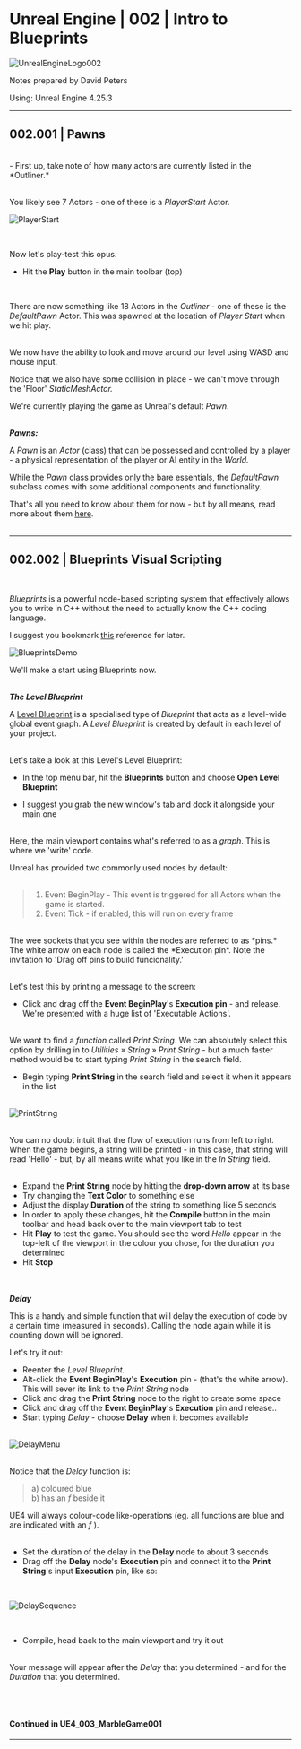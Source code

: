 # Unreal Engine | 002 | Intro to Blueprints

![UnrealEngineLogo002](https://user-images.githubusercontent.com/36719180/90347960-a4e68900-e087-11ea-9349-f5a59105b4d2.png)


Notes prepared by David Peters

Using: Unreal Engine 4.25.3 

---

## 002.001 | Pawns

<br>
- First up, take note of how many actors are currently listed in the *Outliner.*
<br><br>

You likely see 7 Actors - one of these is a *PlayerStart* Actor.  

![PlayerStart](https://user-images.githubusercontent.com/36719180/90562920-1a249c00-e1f7-11ea-8351-6207ee79aa39.png)

<br>

Now let's play-test this opus.

- Hit the **Play** button in the main toolbar (top)
<br>

There are now something like 18 Actors in the *Outliner* - one of these is the *DefaultPawn* Actor.
This was spawned at the location of *Player Start* when we hit play.
<br><br>

We now have the ability to look and move around our level using WASD and mouse input.

Notice that we also have some collision in place - we can't move through the 'Floor' *StaticMeshActor.*

We're currently playing the game as Unreal's default *Pawn*.
<br><br>

***Pawns:***  

A *Pawn* is an *Actor* (class) that can be possessed and controlled by a player - a physical representation of the player or AI entity in the *World.*

While the *Pawn* class provides only the bare essentials, the *DefaultPawn* subclass comes with some additional components and functionality.

That's all you need to know about them for now - but by all means, read more about them [here](https://docs.unrealengine.com/en-US/Gameplay/Framework/Pawn/index.html).
<br><br>

___

## 002.002 | Blueprints Visual Scripting

<br>

_Blueprints_ is a powerful node-based scripting system that effectively allows you to write in C++ without the need to actually know the C++ coding language.

I suggest you bookmark [this](https://docs.unrealengine.com/en-US/Engine/Blueprints/index.html) reference for later.

![BlueprintsDemo](https://user-images.githubusercontent.com/36719180/90563504-0e85a500-e1f8-11ea-9954-cbfe19631143.png)

We'll make a start using Blueprints now.
<br><br>

***The Level Blueprint***

A [Level Blueprint](https://docs.unrealengine.com/en-US/Engine/Blueprints/UserGuide/Types/LevelBlueprint/index.html) is a specialised type of *Blueprint* that acts as a level-wide global event graph. A *Level Blueprint* is created by default in each level of your project.
<br><br>

Let's take a look at this Level's Level Blueprint:

- In the top menu bar, hit the **Blueprints** button and choose **Open Level Blueprint**

- I suggest you grab the new window's tab and dock it alongside your main one 
<br><br>

Here, the main viewport contains what's referred to as a *graph*. This is where we 'write' code.

Unreal has provided two commonly used nodes by default:
<br><br>

>1. Event BeginPlay - This event is triggered for all Actors when the game is started.
>2. Event Tick - if enabled, this will run on every frame

<br>
The wee sockets that you see within the nodes are referred to as *pins.* 
The white arrow on each node is called the *Execution pin*.
Note the invitation to 'Drag off pins to build funcionality.'
<br><br>

Let's test this by printing a message to the screen:

- Click and drag off the **Event BeginPlay**'s **Execution pin** - and release.
We're presented with a huge list of 'Executable Actions'.
<br><br>

We want to find a *function* called *Print String*. We can absolutely select this option by drilling in to *Utilities » String » Print String* - but a much faster method would be to start typing *Print String* in the search field.

- Begin typing **Print String** in the search field and select it when it appears in the list
<br><br>

![PrintString](https://user-images.githubusercontent.com/36719180/90566267-4a226e00-e1fc-11ea-888c-cedc5bba6be1.png)
<br><br>

You can no doubt intuit that the flow of execution runs from left to right. When the game begins, a string will be printed - in this case, that string will read 'Hello' - but, by all means write what you like in the *In String* field.
<br><br>

- Expand the **Print String** node by hitting the **drop-down arrow** at its base
- Try changing the **Text Color** to something else
- Adjust the display **Duration** of the string to something like 5 seconds
- In order to apply these changes, hit the **Compile** button in the main toolbar and head back over to the main viewport tab to test
- Hit **Play** to test the game. You should see the word *Hello* appear in the top-left of the viewport in the colour you chose, for the duration you determined
- Hit **Stop**

<br><br>
***Delay***

This is a handy and simple function that will delay the execution of code by a certain time (measured in seconds). Calling the node again while it is counting down will be ignored.

Let's try it out:

- Reenter the *Level Blueprint.*
- Alt-click the **Event BeginPlay**'s **Execution** pin - (that's the white arrow). This will sever its link to the *Print String* node
- Click and drag the **Print String** node to the right to create some space
- Click and drag off the **Event BeginPlay**'s **Execution** pin and release..
- Start typing *Delay* - choose **Delay** when it becomes available
<br><br>

![DelayMenu](https://user-images.githubusercontent.com/36719180/90579955-bb254e00-e21b-11ea-9586-cae968050142.png)
<br><br>

Notice that the *Delay* function is:

>a) coloured blue  
>b) has an *f* beside it  

UE4 will always colour-code like-operations (eg. all functions are blue and are indicated with an *f* ).
<br><br>

- Set the duration of the delay in the **Delay** node to about 3 seconds
- Drag off the **Delay** node's **Execution** pin and connect it to the **Print String**'s input **Execution** pin, like so: 
<br>

![DelaySequence](https://user-images.githubusercontent.com/36719180/90581809-430d5700-e220-11ea-876d-caf125a3428f.png)

<br>

- Compile, head back to the main viewport and try it out
<br><br>

Your message will appear after the *Delay* that you determined - and for the *Duration* that you determined.


<br><br>

#### Continued in UE4_003_MarbleGame001

---





